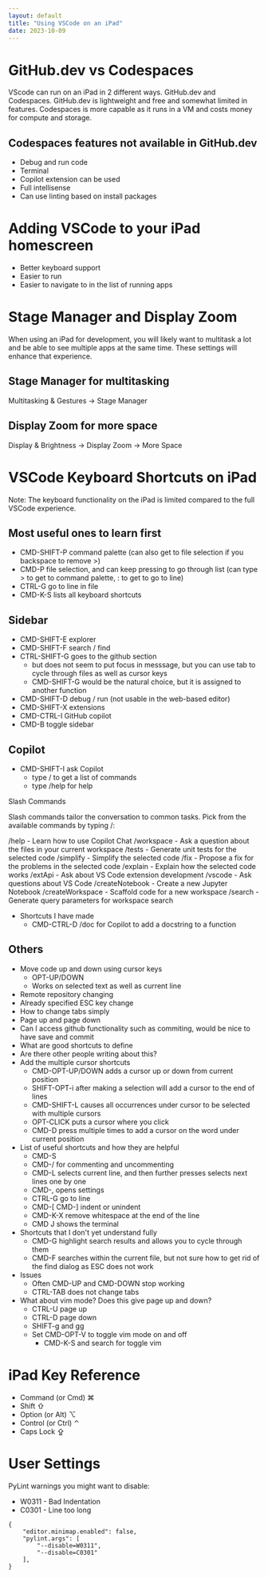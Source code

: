 ```yaml
---
layout: default
title: "Using VSCode on an iPad"
date: 2023-10-09
---
```


# GitHub.dev vs Codespaces

VScode can run on an iPad in 2 different ways. GitHub.dev and Codespaces. GitHub.dev is lightweight and free and somewhat limited in features. Codespaces is more capable as it runs in a VM and costs money for compute and storage.

## Codespaces features not available in GitHub.dev

- Debug and run code
- Terminal
- Copilot extension can be used
- Full intellisense
- Can use linting based on install packages

# Adding VSCode to your iPad homescreen

- Better keyboard support
- Easier to run
- Easier to navigate to in the list of running apps

# Stage Manager and Display Zoom

When using an iPad for development, you will likely want to multitask a lot and be able to see multiple apps at the same time. These settings will enhance that experience.

## Stage Manager for multitasking

Multitasking & Gestures -> Stage Manager

## Display Zoom for more space

Display & Brightness -> Display Zoom -> More Space

# VSCode Keyboard Shortcuts on iPad

Note: The keyboard functionality on the iPad is limited compared to the full VSCode experience.

## Most useful ones to learn first

- CMD-SHIFT-P command palette (can also get to file selection if you backspace to remove >)
- CMD-P file selection, and can keep pressing to go through list (can type > to get to command palette, : to get to go to line)
- CTRL-G go to line in file
- CMD-K-S lists all keyboard shortcuts

## Sidebar

- CMD-SHIFT-E explorer
- CMD-SHIFT-F search / find
- CTRL-SHIFT-G goes to the github section
    - but does not seem to put focus in messsage, but you can use tab to cycle through files as well as cursor keys
    - CMD-SHIFT-G would be the natural choice, but it is assigned to another function
- CMD-SHIFT-D debug / run (not usable in the web-based editor)
- CMD-SHIFT-X extensions
- CMD-CTRL-I GitHub copilot
- CMD-B toggle sidebar

## Copilot

- CMD-SHIFT-I ask Copilot
    - type / to get a list of commands
    - type /help for help

Slash Commands

Slash commands tailor the conversation to common tasks. Pick from the available commands by typing /:

/help - Learn how to use Copilot Chat
/workspace - Ask a question about the files in your current workspace
/tests - Generate unit tests for the selected code
/simplify - Simplify the selected code
/fix - Propose a fix for the problems in the selected code
/explain - Explain how the selected code works
/extApi - Ask about VS Code extension development
/vscode - Ask questions about VS Code
/createNotebook - Create a new Jupyter Notebook
/createWorkspace - Scaffold code for a new workspace
/search - Generate query parameters for workspace search

- Shortcuts I have made
    - CMD-CTRL-D /doc for Copilot to add a docstring to a function

## Others
- Move code up and down using cursor keys
    - OPT-UP/DOWN
    - Works on selected text as well as current line
- Remote repository changing
- Already specified ESC key change
- How to change tabs simply
- Page up and page down
- Can I access github functionality such as commiting, would be nice to have save and commit
- What are good shortcuts to define
- Are there other people writing about this?
- Add the multiple cursor shortcuts
    - CMD-OPT-UP/DOWN adds a cursor up or down from current position
    - SHIFT-OPT-i after making a selection will add a cursor to the end of lines
    - CMD-SHIFT-L causes all occurrences under cursor to be selected with multiple cursors
    - OPT-CLICK puts a cursor where you click
    - CMD-D press multiple times to add a cursor on the word under current position
- List of useful shortcuts and how they are helpful
    - CMD-S
    - CMD-/ for commenting and uncommenting
    - CMD-L selects current line, and then further presses selects next lines one by one
    - CMD-, opens settings
    - CTRL-G go to line
    - CMD-[ CMD-] indent or unindent
    - CMD-K-X remove whitespace at the end of the line
    - CMD J shows the terminal
- Shortcuts that I don't yet understand fully
    - CMD-G highlight search results and allows you to cycle through them
    - CMD-F searches within the current file, but not sure how to get rid of the find dialog as ESC does not work
- Issues
    - Often CMD-UP and CMD-DOWN stop working
    - CTRL-TAB does not change tabs
- What about vim mode? Does this give page up and down?
    - CTRL-U page up
    - CTRL-D page down
    - SHIFT-g and gg
    - Set CMD-OPT-V to toggle vim mode on and off
        - CMD-K-S and search for toggle vim

# iPad Key Reference

- Command (or Cmd) ⌘
- Shift ⇧
- Option (or Alt) ⌥
- Control (or Ctrl) ⌃
- Caps Lock ⇪

# User Settings

PyLint warnings you might want to disable:
- W0311 - Bad Indentation
- C0301 - Line too long

```
{
    "editor.minimap.enabled": false,
    "pylint.args": [
        "--disable=W0311",
        "--disable=C0301"
    ],
}
```
